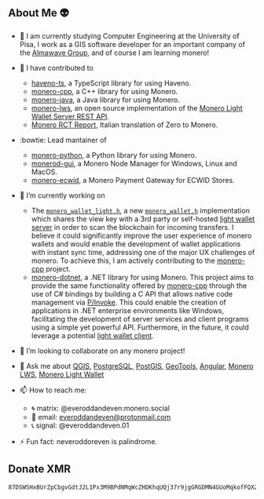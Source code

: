 ## About Me 👽

- 🌱 I am currently studying Computer Engineering at the University of Pisa, I work as a GIS software developer for an important company of the [Almawave Group](https://www.almawave.com/), and of course I am learning monero!

- 📌 I have contributed to
  - [haveno-ts](https://github.com/haveno-dex/haveno-ts), a TypeScript library for using Haveno.
  - [monero-cpp](https://github.com/woodser/monero-cpp), a C++ library for using Monero.
  - [monero-java](https://github.com/woodser/monero-java), a Java library for using Monero.
  - [monero-lws](https://github.com/vtnerd/monero-lws), an open source implementation of the [Monero Light Wallet Server REST API](https://github.com/monero-project/meta/blob/master/api/lightwallet_rest.md).
  - [Monero RCT Report](https://github.com/UkoeHB/Monero-RCT-report), Italian translation of Zero to Monero.

- :bowtie: Lead mantainer of
  - [monero-python](https://github.com/everoddandeven/monero-python), a Python library for using Monero.
  - [monerod-gui](https://github.com/everoddandeven/monerod-gui), a Monero Node Manager for Windows, Linux and MacOS.
  - [monero-ecwid](https://github.com/everoddandeven/monero-ecwid), a Monero Payment Gateway for ECWID Stores.

- 🔭 I’m currently working on
  - The [`monero_wallet_light.h`](https://github.com/woodser/monero-cpp/pull/73), a new [`monero_wallet.h`](https://github.com/woodser/monero-cpp-library/blob/master/src/wallet/monero_wallet.h) implementation which shares the view key with a 3rd party or self-hosted [light wallet server](https://github.com/vtnerd/monero-lws) in order to scan the blockchain for incoming transfers. I believe it could significantly improve the user experience of monero wallets and would enable the development of wallet applications with instant sync time, addressing one of the major UX challenges of monero. To achieve this, I am actively contributing to the [monero-cpp](https://github.com/woodser/monero-cpp) project.
  - [monero-dotnet](https://github.com/everoddandeven/monero-dotnet), a .NET library for using Monero. This project aims to provide the same functionality offered by [monero-cpp](https://github.com/woodser/monero-cpp) through the use of C# bindings by building a C API that allows native code management via [P/Invoke](https://learn.microsoft.com/en/dotnet/standard/native-interop/pinvoke). This could enable the creation of applications in .NET enterprise environments like Windows, facilitating the development of server services and client programs using a simple yet powerful API. Furthermore, in the future, it could leverage a potential [light wallet client](https://github.com/woodser/monero-cpp/pull/73).

- 👯 I’m looking to collaborate on any monero project!

- 💬 Ask me about [QGIS](https://qgis.org/), [PostgreSQL](https://www.postgresql.org/), [PostGIS](https://postgis.net/), [GeoTools](https://geotools.org/), [Angular](https://angular.dev/), [Monero LWS](https://github.com/vtnerd/monero-lws), [Monero Light Wallet](https://github.com/woodser/monero-cpp/pull/73)

- 📫 How to reach me:
  -  🌀 matrix: @everoddandeven:monero.social
  -  📨 email: everoddandeven@protonmail.com
  -  📞 signal: @everoddandeven.01

- ⚡ Fun fact: neveroddoreven is palindrome.

## Donate XMR
```
87DSWSHxBUrZpCbgvGdtJ2L1Px3M9BPdNMqWcZHDKhqUQj37r9jgGRGDMN4GUoMqkofFQXZ1i6LbZBHdaRUdMHKYGbqCo62
```

<!--
**everoddandeven/everoddandeven** is a ✨ _special_ ✨ repository because its `README.md` (this file) appears on your GitHub profile.

Here are some ideas to get you started:

- 🔭 I’m currently working on ...
- 🌱 I’m currently learning ...
- 👯 I’m looking to collaborate on ...
- 🤔 I’m looking for help with ...
- 📫 How to reach me: ...
- 😄 Pronouns: ...
- ⚡ Fun fact: ...
-->
